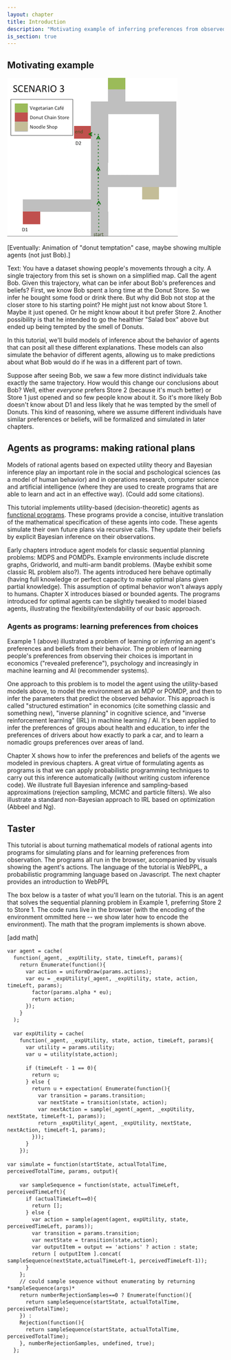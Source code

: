 ```yaml
---
layout: chapter
title: Introduction
description: "Motivating example of inferring preferences from observed choices. Introduce utility-based, decision-theoretic agents implementing as programs. Introduce inference of preferences by inverting the agent models. Taster of a WebPPL agent model"
is_section: true
---
```


## Motivating example
![picture](https://github.com/agentmodels/agentmodels.org/blob/gh-pages/assets/img/ch1_donut_tempt_small.png)

[Eventually: Animation of "donut temptation" case, maybe showing multiple agents (not just Bob).]

Text: You have a dataset showing people's movements through a city. A single trajectory from this set is shown on a simplified map. Call the agent Bob. Given this trajectory, what can be infer about Bob's preferences and beliefs? First, we know Bob spent a long time at the Donut Store. So we infer he bought some food or drink there. But why did Bob not stop at the closer store to his starting point? He might just not know about Store 1. Maybe it just opened. Or he might know about it but prefer Store 2. Another possibility is that he intended to go the healthier "Salad box" above but ended up being tempted by the smell of Donuts.

In this tutorial, we'll build models of inference about the behavior of agents that can posit all these different explanations. These models can also simulate the behavior of different agents, allowing us to make predictions about what Bob would do if he was in a different part of town.

Suppose after seeing Bob, we saw a few more distinct individuals take exactly the same trajectory. How would this change our conclusions about Bob? Well, either *everyone* prefers Store 2 (because it's much better) or Store 1 just opened and so few people know about it. So it's more likely Bob doesn't know about D1 and less likely that he was tempted by the smell of Donuts. This kind of reasoning, where we assume different individuals have similar preferences or beliefs, will be formalized and simulated in later chapters.

## Agents as programs: making rational plans
Models of rational agents based on expected utility theory and Bayesian inference play an important role in the social and pschological sciences (as a model of human behavior) and in operations research, computer science and artificial intelligence (where they are used to create programs that are able to learn and act in an effective way). (Could add some citations). 

This tutorial implements utility-based (decision-theoretic) agents as [functional programs](wiki_FP_link). These programs provide a concise, intuitive translation of the mathematical specification of these agents into code. These agents simulate their own future plans via recursive calls. They update their beliefs by explicit Bayesian inference on their observations. 

Early chapters introduce agent models for classic sequential planning problems: MDPS and POMDPs. Example environments include discrete graphs, Gridworld, and multi-arm bandit problems. (Maybe exhibit some classic RL problem also?). The agents introduced here behave optimally (having full knowledge or perfect capacity to make optimal plans given partial knowledge). This assumption of optimal behavior won't always apply to humans. Chapter X introduces biased or bounded agents. The programs introduced for optimal agents can be slightly tweaked to model biased agents, illustrating the flexibility/extendability of our basic approach.

### Agents as programs: learning preferences from choices
Example 1 (above) illustrated a problem of learning or *inferring* an agent's preferences and beliefs from their behavior. The problem of learning people's preferences from observing their choices is important in economics ("revealed preference"), psychology and increasingly in machine learning and AI (recommender systems).

One approach to this problem is to model the agent using the utility-based models above, to model the environment as an MDP or POMDP, and then to infer the parameters that predict the observed behavior. This approach is called "structured estimation" in economics (cite something classic and something new), "inverse planning" in cognitive science, and "inverse reinforcement learning" (IRL) in machine learning / AI. It's been applied to infer the preferences of groups about health and education, to infer the preferences of drivers about how exactly to park a car, and to learn a nomadic groups preferences over areas of land.

Chapter X shows how to infer the preferences and beliefs of the agents we modeled in previous chapters. A great virtue of formulating agents as programs is that we can apply probabilistic programming techniques to carry out this inference automatically (without writing custom inference code). We illustrate full Bayesian inference and sampling-based approximations (rejection sampling, MCMC and particle filters). We also illustrate a standard non-Bayesian approach to IRL based on optimization (Abbeel and Ng). 


## Taster
This tutorial is about turning mathematical models of rational agents into programs for simulating plans and for learning preferences from observation. The programs all run in the browser, accompanied by visuals showing the agent's actions. The language of the tutorial is WebPPL, a probabilistic programming language based on Javascript. The next chapter provides an introduction to WebPPL

<!-- simple example of code box that's easy to read for everyone -->
<!-- WebPPL, ADD PICTURE OF BOB'S PATH -->

The box below is a taster of what you'll learn on the tutorial. This is an agent that solves the sequential planning problem in Example 1, preferring Store 2 to Store 1. The code runs live in the browser (with the encoding of the environment ommitted here -- we show later how to encode the environment). The math that the program implements is shown above.

[add math]


~~~~
var agent = cache(
  function(_agent, _expUtility, state, timeLeft, params){
    return Enumerate(function(){
      var action = uniformDraw(params.actions);
      var eu = _expUtility(_agent, _expUtility, state, action, timeLeft, params);    
        factor(params.alpha * eu);
        return action;
      });
    }
  );
  
  var expUtility = cache(
    function(_agent, _expUtility, state, action, timeLeft, params){
      var utility = params.utility;
      var u = utility(state,action);
      
      if (timeLeft - 1 == 0){
        return u;
      } else {                     
        return u + expectation( Enumerate(function(){
          var transition = params.transition;
          var nextState = transition(state, action); 
          var nextAction = sample(_agent(_agent, _expUtility, nextState, timeLeft-1, params));
          return _expUtility(_agent, _expUtility, nextState, nextAction, timeLeft-1, params);  
        }));
      }                      
    });

var simulate = function(startState, actualTotalTime, perceivedTotalTime, params, output){

    var sampleSequence = function(state, actualTimeLeft, perceivedTimeLeft){
      if (actualTimeLeft==0){
        return [];
      } else {
        var action = sample(agent(agent, expUtility, state, perceivedTimeLeft, params));
        var transition = params.transition;
        var nextState = transition(state,action);
        var outputItem = output == 'actions' ? action : state;
        return [ outputItem ].concat( sampleSequence(nextState,actualTimeLeft-1, perceivedTimeLeft-1));
      }
    };
    // could sample sequence without enumerating by returning *sampleSequence(args)*
    return numberRejectionSamples==0 ? Enumerate(function(){
      return sampleSequence(startState, actualTotalTime, perceivedTotalTime); 
    }) : 
    Rejection(function(){
      return sampleSequence(startState, actualTotalTime, perceivedTotalTime); 
    }, numberRejectionSamples, undefined, true);
  };
  
~~~~
